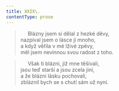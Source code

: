```yaml
---
title: XXIX\.
contentType: prose
---
```


>      Blázny jsem si dělal z hezké děvy,  
> nazpíval jsem o lásce jí mnoho,  
> a když věřila v mé lživé zpěvy,  
> měl jsem nevinnou svou radost z toho.

>      Však ti blázni, již mne těšívali,  
> jsou teď starší a jsou zcela jiní,  
> a že blázni lásku pochovali,  
> zbláznil bych se s chutí sám už nyní.
